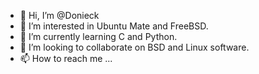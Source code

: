 - 👋 Hi, I’m @Donieck
- 👀 I’m interested in Ubuntu Mate and FreeBSD.
- 🌱 I’m currently learning C and Python.
- 💞️ I’m looking to collaborate on BSD and Linux software.
- 📫 How to reach me ...

<!---
Donieck/Donieck is a ✨ special ✨ repository because its `README.md` (this file) appears on your GitHub profile.
You can click the Preview link to take a look at your changes.
--->

